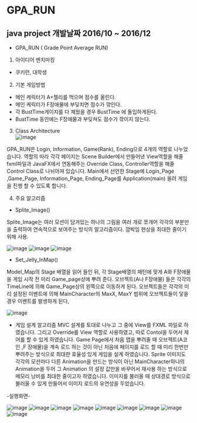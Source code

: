 # GPA_RUN
java project
개발날짜 2016/10 ~ 2016/12
---------------------------------------------

- GPA_RUN ( Grade Point Average RUN)

1. 아이디어 벤치마킹 
- 쿠키런, 대학생

2. 기본 게임방법
- 메인 케릭터가 A+젤리를 먹으며 점수를 올린다.
- 메인 케릭터가 F장애물에 부딪치면 점수가 깎인다.
- 각 BustTime게이지를 다 채웠을 경우  BustTime 에 돌입하게된다.
- BustTime 동안에는 F장애물과 부딪쳐도 점수가 깎이지 않는다.

3. Class Architecture  
![image](https://user-images.githubusercontent.com/31503178/64945290-2dbed880-d8ab-11e9-9098-b033fc51bf1f.png)

 GPA_RUN은 Login, Information, Game(Rank), Ending으로 4개의 역할로 나누었습니다. 역할의 따라 각각 페이지는 Scene Builder에서 만들어낸 View역할을 해줄 fxml파일과 JavaFX에서 연동해주는 Override Class, Controller역할을 해줄 Control Class로 나뉘어져 있습니다.
Main에서 선언한 Stage에 Login_Page ,Game_Page, Information_Page, Ending_Page를 Application(main) 올려 게임을 진행 할 수 있도록 합니다.

4. 주요 알고리즘

- Splite_Image()

 Splite_Image는 여러 모션이 담겨있는 하나의 그림을 여러 개로 쪼개어 각각의 부분만을 출력하여 연속적으로 보여주는 방식의 알고리즘이다. 깜박임 현상을 최대한 줄이기 위해 사용.

![image](https://user-images.githubusercontent.com/31503178/64945895-9ce8fc80-d8ac-11e9-9aca-13b22b40b717.png)
![image](https://user-images.githubusercontent.com/31503178/64945896-9eb2c000-d8ac-11e9-9718-942ce33432f4.png)
![image](https://user-images.githubusercontent.com/31503178/64945904-a1adb080-d8ac-11e9-8eb5-ca3e455950be.png)


- Set_Jelly_InMap()

Model_Map의 Stage 배열을 읽어 들인 뒤, 각 Stage배열의 패턴에 맞게 A와 F장애물을 게임 시작 전 미리 Game_page상에 뿌려 준다. 오브젝트(A나 F장애물) 들은 각각의 TimeLine에 의해 Game_Page상의 왼쪽으로 이동하게 된다. 오브젝트들은 각각의 미리 설정된 이벤트에 의해 MainCharacter의 MaxX, MaxY 범위에 오브젝트들이 닿을 경우 이벤트를 발생하게 된다,

![image](https://user-images.githubusercontent.com/31503178/64945992-dde11100-d8ac-11e9-93c9-7eb15177c0d4.png)


- 게임 설계 알고리즘 
  MVC 설계를 토대로 나누고 그 중에 View를 FXML 파일로 하였습니다. 그리고 Override를 View 역할로 사용하였고, 따로 Contol을 두어서 제어를 할 수 있게 하였습니다. 
 Game Page에서 처음 맵을 뿌려줄 때 오브젝트(A코인 ,F 장애물)을 계속 로드 하는 것이 아닌 처음에 페이지를 로드 할 때 미리 한번만 뿌려주는 방식으로 최대한 효율성 있게 게임을 설계 하였습니다.
 Sprite 이미지도 각각의 모션마다 다른 Animation을 만드는 방식이 아닌 MainCharacter하나의 Animation을 두어 그 Animation 의 설정 값만을 바꾸어서 재사용 하는 방식으로 메모리 낭비를 최대한 줄이고자 하였습니다.
 이미지를 불러올 때 상대경로 방식으로 불러올 수 있게 만들어서 이미지 로드의 유연성을 두었습니다.



-실행화면-

![image](https://user-images.githubusercontent.com/31503178/64944648-cc4a3a00-d8a9-11e9-8557-ad3e459a31ea.png)
![image](https://user-images.githubusercontent.com/31503178/64944663-d3714800-d8a9-11e9-9ffb-65bb0dcb3285.png)
![image](https://user-images.githubusercontent.com/31503178/64944671-d66c3880-d8a9-11e9-8dfc-003907f1946d.png)
![image](https://user-images.githubusercontent.com/31503178/64944778-16cbb680-d8aa-11e9-9a12-a928cfe259e8.png)
![image](https://user-images.githubusercontent.com/31503178/64944682-dcfab000-d8a9-11e9-9b73-e32ebf0f54cd.png)
![image](https://user-images.githubusercontent.com/31503178/64944688-dff5a080-d8a9-11e9-945f-a820a4e1f646.png)
![image](https://user-images.githubusercontent.com/31503178/64944813-277c2c80-d8aa-11e9-8c30-43d09be38fda.png)
![image](https://user-images.githubusercontent.com/31503178/64944822-2ba84a00-d8aa-11e9-9985-71847516f30b.png)
![image](https://user-images.githubusercontent.com/31503178/64944829-306cfe00-d8aa-11e9-9591-19832cd2926d.png)

